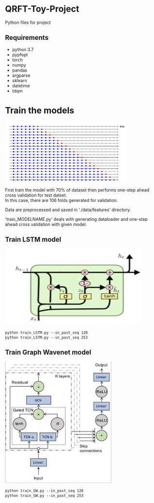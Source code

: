 # QRFT-Toy-Project
Python files for project

## Requirements
- python 3.7
- pypfopt
- torch
- numpy
- pandas
- argparse
- sklearn
- datetime
- tdqm

# Train the models  
<img src="img/one step ahead validation.png" width="400" height="200">

First train the model with 70% of dataset then performs one-step ahead cross validation for test datset.  
In this case, there are 106 folds generated for validation. 

Data are preprocessed and saved in './data/features' directory. 

'train_MODELNAME.py' deals with generating dataloader and one-step ahead cross validation with given model.

## Train LSTM model
<img src="img/LSTM_arch.png" width="450" height="250">  

```
python train_LSTM.py --in_past_seq 120 
python train_LSTM.py --in_past_seq 253 
```


## Train Graph Wavenet model 
<img src="img/gw_arch.png" width="350" height="400">

```
python train_GW.py --in_past_seq 120 
python train_GW.py --in_past_seq 253 
```
